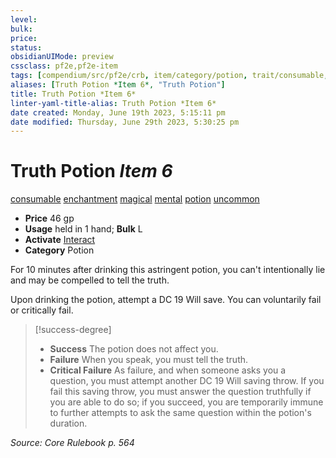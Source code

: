 ```yaml
---
level:
bulk:
price:
status:
obsidianUIMode: preview
cssclass: pf2e,pf2e-item
tags: [compendium/src/pf2e/crb, item/category/potion, trait/consumable, trait/enchantment, trait/magical, trait/mental, trait/potion, trait/uncommon]
aliases: [Truth Potion *Item 6*, "Truth Potion"]
title: Truth Potion *Item 6*
linter-yaml-title-alias: Truth Potion *Item 6*
date created: Monday, June 19th 2023, 5:15:11 pm
date modified: Thursday, June 29th 2023, 5:30:25 pm
---
```


# Truth Potion *Item 6*

[consumable](rules/traits/consumable.md) [enchantment](rules/traits/enchantment.md) [magical](rules/traits/magical.md) [mental](rules/traits/mental.md) [potion](rules/traits/potion.md) [uncommon](rules/traits/uncommon.md)  

- **Price** 46 gp
- **Usage** held in 1 hand; **Bulk** L
- **Activate** [Interact](rules/actions/interact.md)
- **Category** Potion

For 10 minutes after drinking this astringent potion, you can't intentionally lie and may be compelled to tell the truth.

Upon drinking the potion, attempt a DC 19 Will save. You can voluntarily fail or critically fail.

> [!success-degree]
> - **Success** The potion does not affect you.
> - **Failure** When you speak, you must tell the truth.
> - **Critical Failure** As failure, and when someone asks you a question, you must attempt another DC 19 Will saving throw. If you fail this saving throw, you must answer the question truthfully if you are able to do so; if you succeed, you are temporarily immune to further attempts to ask the same question within the potion's duration.

*Source: Core Rulebook p. 564*
